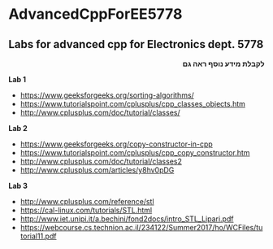 # AdvancedCppForEE5778
## Labs for advanced cpp for Electronics dept. 5778  

**<DIV dir="RTL">לקבלת מידע נוסף ראה גם</DIV>**

**Lab 1**

   - https://www.geeksforgeeks.org/sorting-algorithms/
   - https://www.tutorialspoint.com/cplusplus/cpp_classes_objects.htm
   - http://www.cplusplus.com/doc/tutorial/classes/

**Lab 2**

   - https://www.geeksforgeeks.org/copy-constructor-in-cpp
   - https://www.tutorialspoint.com/cplusplus/cpp_copy_constructor.htm
   - http://www.cplusplus.com/doc/tutorial/classes2
   - http://www.cplusplus.com/articles/y8hv0pDG

**Lab 3**
   - http://www.cplusplus.com/reference/stl
   - https://cal-linux.com/tutorials/STL.html
   - http://www.iet.unipi.it/a.bechini/fond2docs/intro_STL_Lipari.pdf
   - https://webcourse.cs.technion.ac.il/234122/Summer2017/ho/WCFiles/tutorial11.pdf
   
